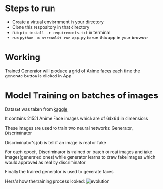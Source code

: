 # Steps to run
- Create a virtual enviornment in your directory
- Clone this respository in that directory
- run `pip install -r requirements.txt` in terminal
- run `python -m streamlit run app.py` to run this app in your browser

# Working 
Trained Generator will produce a grid of Anime faces each time the generate button is clicked in App 

# Model Training on batches of images
Dataset was taken from [kaggle](https://www.kaggle.com/datasets/soumikrakshit/anime-faces) 

It contains 21551 Anime Face images which are of 64x64 in dimensions

These images are used to train two neural networks: Generator, Discriminator

Discriminator's job is tell if an image is real or fake

For each epoch, Discriminator is trained on batch of real images and fake images(generated ones) while generator learns to draw fake images which would approved as real by discriminator 

Finally the trained generator is used to generate faces

Hers's how the training process looked:
![evolution](https://github.com/user-attachments/assets/69de35db-2f19-489f-b504-1bf3af5e6154)
